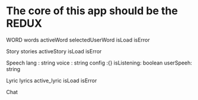 # The core of this app should be the REDUX
 WORD 
  words
  activeWord
  selectedUserWord
  isLoad
  isError

Story
  stories
  activeStory
  isLoad
  isError

Speech
 lang : string
 voice : string
 config :{}
 isListening: boolean
 userSpeeh: string

Lyric
  lyrics
  active_lyric
  isLoad
  isError

Chat
